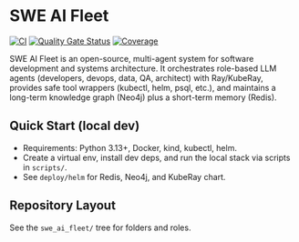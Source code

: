 # SWE AI Fleet

[![CI](https://github.com/underpass-ai/swe-ai-fleet/actions/workflows/ci.yml/badge.svg)](https://github.com/underpass-ai/swe-ai-fleet/actions/workflows/ci.yml)
[![Quality Gate Status](https://sonarcloud.io/api/project_badges/measure?project=underpass-ai_swe-ai-fleet&metric=alert_status)](https://sonarcloud.io/summary/new_code?id=underpass-ai_swe-ai-fleet)
[![Coverage](https://sonarcloud.io/api/project_badges/measure?project=underpass-ai_swe-ai-fleet&metric=coverage)](https://sonarcloud.io/summary/new_code?id=underpass-ai_swe-ai-fleet)

SWE AI Fleet is an open-source, multi-agent system for software development and systems architecture.
It orchestrates role-based LLM agents (developers, devops, data, QA, architect) with Ray/KubeRay,
provides safe tool wrappers (kubectl, helm, psql, etc.), and maintains a long-term knowledge graph
(Neo4j) plus a short-term memory (Redis).

## Quick Start (local dev)

- Requirements: Python 3.13+, Docker, kind, kubectl, helm.
- Create a virtual env, install dev deps, and run the local stack via scripts in `scripts/`.
- See `deploy/helm` for Redis, Neo4j, and KubeRay chart.

## Repository Layout

See the `swe_ai_fleet/` tree for folders and roles.
